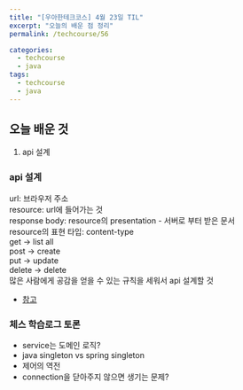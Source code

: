 ```yaml
---
title: "[우아한테크코스] 4월 23일 TIL"
excerpt: "오늘의 배운 점 정리"
permalink: /techcourse/56

categories:
  - techcourse
  - java
tags:
  - techcourse  
  - java
---  
```

## 오늘 배운 것  
1. api 설계

### api 설계
url: 브라우저 주소  
resource: url에 들어가는 것  
response body: resource의 presentation - 서버로 부터 받은 문서  
resource의 표현 타입: content-type  
get -> list all  
post -> create  
put -> update  
delete -> delete    
많은 사람에게 공감을 얻을 수 있는 규칙을 세워서 api 설계할 것  
- [참고](https://restfulapi.net/resource-naming)  

### 체스 학습로그 토론  
- service는 도메인 로직?
- java singleton vs spring singleton
- 제어의 역전
- connection을 닫아주지 않으면 생기는 문제?
